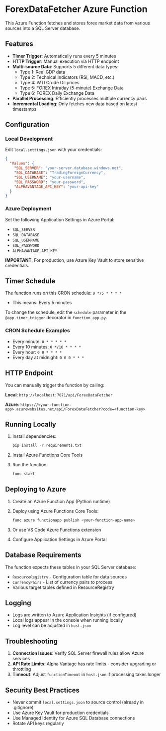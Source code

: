 # ForexDataFetcher Azure Function

This Azure Function fetches and stores forex market data from various sources into a SQL Server database.

## Features

- **Timer Trigger**: Automatically runs every 5 minutes
- **HTTP Trigger**: Manual execution via HTTP endpoint
- **Multi-source Data**: Supports 5 different data types:
  - Type 1: Real GDP data
  - Type 2: Technical Indicators (RSI, MACD, etc.)
  - Type 4: WTI Crude Oil prices
  - Type 5: FOREX Intraday (5-minute) Exchange Data
  - Type 6: FOREX Daily Exchange Data
- **Parallel Processing**: Efficiently processes multiple currency pairs
- **Incremental Loading**: Only fetches new data based on latest timestamps

## Configuration

### Local Development

Edit `local.settings.json` with your credentials:

```json
{
  "Values": {
    "SQL_SERVER": "your-server.database.windows.net",
    "SQL_DATABASE": "TradingForeignCurrency",
    "SQL_USERNAME": "your-username",
    "SQL_PASSWORD": "your-password",
    "ALPHAVANTAGE_API_KEY": "your-api-key"
  }
}
```

### Azure Deployment

Set the following Application Settings in Azure Portal:

- `SQL_SERVER`
- `SQL_DATABASE`
- `SQL_USERNAME`
- `SQL_PASSWORD`
- `ALPHAVANTAGE_API_KEY`

**IMPORTANT**: For production, use Azure Key Vault to store sensitive credentials.

## Timer Schedule

The function runs on this CRON schedule: `0 */5 * * * *`
- This means: Every 5 minutes

To change the schedule, edit the `schedule` parameter in the `@app.timer_trigger` decorator in `function_app.py`.

### CRON Schedule Examples

- Every minute: `0 * * * * *`
- Every 10 minutes: `0 */10 * * * *`
- Every hour: `0 0 * * * *`
- Every day at midnight: `0 0 0 * * *`

## HTTP Endpoint

You can manually trigger the function by calling:

**Local**: `http://localhost:7071/api/ForexDataFetcher`

**Azure**: `https://<your-function-app>.azurewebsites.net/api/ForexDataFetcher?code=<function-key>`

## Running Locally

1. Install dependencies:
   ```bash
   pip install -r requirements.txt
   ```

2. Install Azure Functions Core Tools

3. Run the function:
   ```bash
   func start
   ```

## Deploying to Azure

1. Create an Azure Function App (Python runtime)

2. Deploy using Azure Functions Core Tools:
   ```bash
   func azure functionapp publish <your-function-app-name>
   ```

3. Or use VS Code Azure Functions extension

4. Configure Application Settings in Azure Portal

## Database Requirements

The function expects these tables in your SQL Server database:

- `ResourceRegistry` - Configuration table for data sources
- `CurrencyPairs` - List of currency pairs to process
- Various target tables defined in ResourceRegistry

## Logging

- Logs are written to Azure Application Insights (if configured)
- Local logs appear in the console when running locally
- Log level can be adjusted in `host.json`

## Troubleshooting

1. **Connection Issues**: Verify SQL Server firewall rules allow Azure services
2. **API Rate Limits**: Alpha Vantage has rate limits - consider upgrading or throttling
3. **Timeout**: Adjust `functionTimeout` in `host.json` if processing takes longer

## Security Best Practices

- Never commit `local.settings.json` to source control (already in .gitignore)
- Use Azure Key Vault for production credentials
- Use Managed Identity for Azure SQL Database connections
- Rotate API keys regularly
